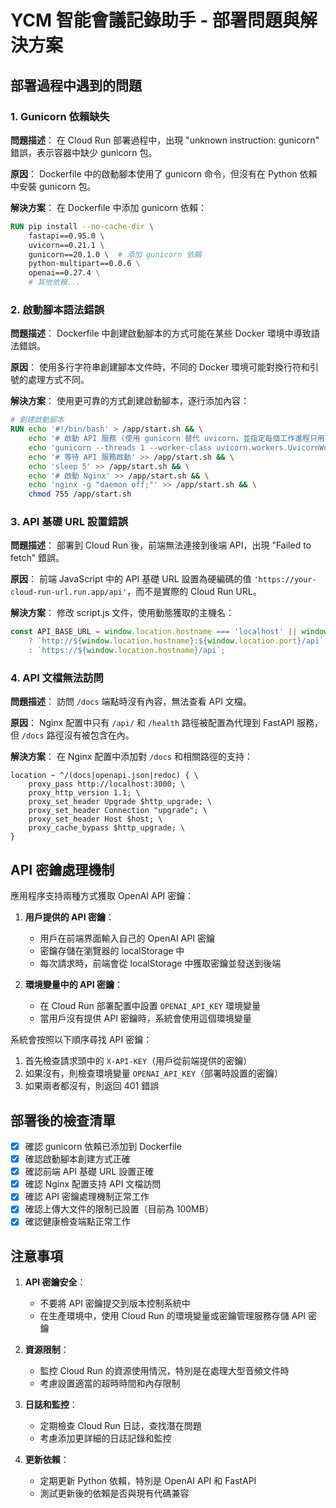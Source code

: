 # YCM 智能會議記錄助手 - 部署問題與解決方案

## 部署過程中遇到的問題

### 1. Gunicorn 依賴缺失

**問題描述**：
在 Cloud Run 部署過程中，出現 "unknown instruction: gunicorn" 錯誤，表示容器中缺少 gunicorn 包。

**原因**：
Dockerfile 中的啟動腳本使用了 gunicorn 命令，但沒有在 Python 依賴中安裝 gunicorn 包。

**解決方案**：
在 Dockerfile 中添加 gunicorn 依賴：
```dockerfile
RUN pip install --no-cache-dir \
    fastapi==0.95.0 \
    uvicorn==0.21.1 \
    gunicorn==20.1.0 \  # 添加 gunicorn 依賴
    python-multipart==0.0.6 \
    openai==0.27.4 \
    # 其他依賴...
```

### 2. 啟動腳本語法錯誤

**問題描述**：
Dockerfile 中創建啟動腳本的方式可能在某些 Docker 環境中導致語法錯誤。

**原因**：
使用多行字符串創建腳本文件時，不同的 Docker 環境可能對換行符和引號的處理方式不同。

**解決方案**：
使用更可靠的方式創建啟動腳本，逐行添加內容：
```dockerfile
# 創建啟動腳本
RUN echo '#!/bin/bash' > /app/start.sh && \
    echo '# 啟動 API 服務 (使用 gunicorn 替代 uvicorn，並指定每個工作進程只用 1 個線程)' >> /app/start.sh && \
    echo 'gunicorn --threads 1 --worker-class uvicorn.workers.UvicornWorker --bind 0.0.0.0:3000 api.main:app &' >> /app/start.sh && \
    echo '# 等待 API 服務啟動' >> /app/start.sh && \
    echo 'sleep 5' >> /app/start.sh && \
    echo '# 啟動 Nginx' >> /app/start.sh && \
    echo 'nginx -g "daemon off;"' >> /app/start.sh && \
    chmod 755 /app/start.sh
```

### 3. API 基礎 URL 設置錯誤

**問題描述**：
部署到 Cloud Run 後，前端無法連接到後端 API，出現 "Failed to fetch" 錯誤。

**原因**：
前端 JavaScript 中的 API 基礎 URL 設置為硬編碼的值 `'https://your-cloud-run-url.run.app/api'`，而不是實際的 Cloud Run URL。

**解決方案**：
修改 script.js 文件，使用動態獲取的主機名：
```javascript
const API_BASE_URL = window.location.hostname === 'localhost' || window.location.hostname === '127.0.0.1' 
    ? `http://${window.location.hostname}:${window.location.port}/api` 
    : `https://${window.location.hostname}/api`;
```

### 4. API 文檔無法訪問

**問題描述**：
訪問 `/docs` 端點時沒有內容，無法查看 API 文檔。

**原因**：
Nginx 配置中只有 `/api/` 和 `/health` 路徑被配置為代理到 FastAPI 服務，但 `/docs` 路徑沒有被包含在內。

**解決方案**：
在 Nginx 配置中添加對 `/docs` 和相關路徑的支持：
```nginx
location ~ ^/(docs|openapi.json|redoc) { \
    proxy_pass http://localhost:3000; \
    proxy_http_version 1.1; \
    proxy_set_header Upgrade $http_upgrade; \
    proxy_set_header Connection "upgrade"; \
    proxy_set_header Host $host; \
    proxy_cache_bypass $http_upgrade; \
}
```

## API 密鑰處理機制

應用程序支持兩種方式獲取 OpenAI API 密鑰：

1. **用戶提供的 API 密鑰**：
   - 用戶在前端界面輸入自己的 OpenAI API 密鑰
   - 密鑰存儲在瀏覽器的 localStorage 中
   - 每次請求時，前端會從 localStorage 中獲取密鑰並發送到後端

2. **環境變量中的 API 密鑰**：
   - 在 Cloud Run 部署配置中設置 `OPENAI_API_KEY` 環境變量
   - 當用戶沒有提供 API 密鑰時，系統會使用這個環境變量

系統會按照以下順序尋找 API 密鑰：
1. 首先檢查請求頭中的 `X-API-KEY`（用戶從前端提供的密鑰）
2. 如果沒有，則檢查環境變量 `OPENAI_API_KEY`（部署時設置的密鑰）
3. 如果兩者都沒有，則返回 401 錯誤

## 部署後的檢查清單

- [x] 確認 gunicorn 依賴已添加到 Dockerfile
- [x] 確認啟動腳本創建方式正確
- [x] 確認前端 API 基礎 URL 設置正確
- [x] 確認 Nginx 配置支持 API 文檔訪問
- [x] 確認 API 密鑰處理機制正常工作
- [x] 確認上傳大文件的限制已設置（目前為 100MB）
- [x] 確認健康檢查端點正常工作

## 注意事項

1. **API 密鑰安全**：
   - 不要將 API 密鑰提交到版本控制系統中
   - 在生產環境中，使用 Cloud Run 的環境變量或密鑰管理服務存儲 API 密鑰

2. **資源限制**：
   - 監控 Cloud Run 的資源使用情況，特別是在處理大型音頻文件時
   - 考慮設置適當的超時時間和內存限制

3. **日誌和監控**：
   - 定期檢查 Cloud Run 日誌，查找潛在問題
   - 考慮添加更詳細的日誌記錄和監控

4. **更新依賴**：
   - 定期更新 Python 依賴，特別是 OpenAI API 和 FastAPI
   - 測試更新後的依賴是否與現有代碼兼容
